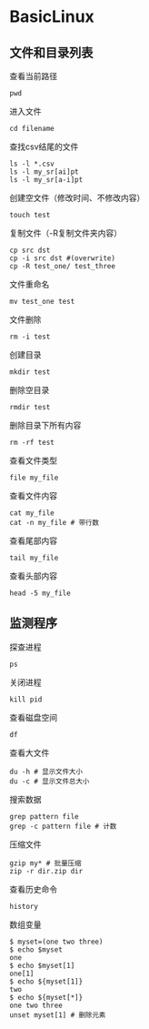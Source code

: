 # BasicLinux
## 文件和目录列表
查看当前路径
```shell
pwd
```
进入文件
```shell
cd filename
```
查找csv结尾的文件
```shell
ls -l *.csv
ls -l my_sr[ai]pt
ls -l my_sr[a-i]pt
```
创建空文件（修改时间、不修改内容）
```shell
touch test
```
复制文件（-R复制文件夹内容）
```shell
cp src dst
cp -i src dst #(overwrite)
cp -R test_one/ test_three
```
文件重命名
```shell
mv test_one test
```
文件删除
```shell
rm -i test
```
创建目录
```shell
mkdir test
```
删除空目录
```shell
rmdir test
```
删除目录下所有内容
```shell
rm -rf test
```
查看文件类型
```shell
file my_file
```
查看文件内容
```shell
cat my_file
cat -n my_file # 带行数
```
查看尾部内容
```shell
tail my_file
```
查看头部内容
```shell
head -5 my_file
```

## 监测程序
探查进程
```shell
ps
```
关闭进程
```shell
kill pid
```
查看磁盘空间
```shell
df
```
查看大文件
```shell
du -h # 显示文件大小
du -c # 显示文件总大小
```
搜索数据
```shell
grep pattern file
grep -c pattern file # 计数
```
压缩文件
```shell
gzip my* # 批量压缩
zip -r dir.zip dir
```
查看历史命令
```shell
history
```
数组变量
```shell
$ myset=(one two three)
$ echo $myset
one
$ echo $myset[1]
one[1]
$ echo ${myset[1]}
two
$ echo ${myset[*]}
one two three
unset myset[1] # 删除元素
```
